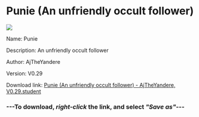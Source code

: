 # Punie (An unfriendly occult follower)

<img src = "https://raw.githubusercontent.com/Arbiter1223/Daigaku-Gurashi-Custom-Students/master/Students/Files/Punie%20(An%20unfriendly%20occult%20follower).png">

Name: Punie

Description: An unfriendly occult follower

Author: AjTheYandere

Version: V0.29

Download link: <a href="https://raw.githubusercontent.com/Arbiter1223/Daigaku-Gurashi-Custom-Students/master/Students/Files/Punie%20(An%20unfriendly%20occult%20follower)%20-%20AjTheYandere%2C%20V0.29.student">Punie (An unfriendly occult follower) - AjTheYandere, V0.29.student</a>

### ---**To download, _right-click_ the link, and select _"Save as"_**---
